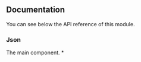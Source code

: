 ## Documentation

You can see below the API reference of this module.

### Json

The main component. *

